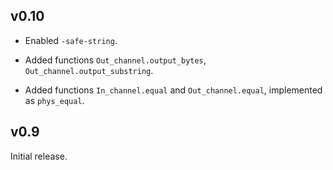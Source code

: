 ## v0.10

- Enabled `-safe-string`.

- Added functions `Out_channel.output_bytes`, `Out_channel.output_substring`.

- Added functions `In_channel.equal` and `Out_channel.equal`, implemented as `phys_equal`.

## v0.9

Initial release.
